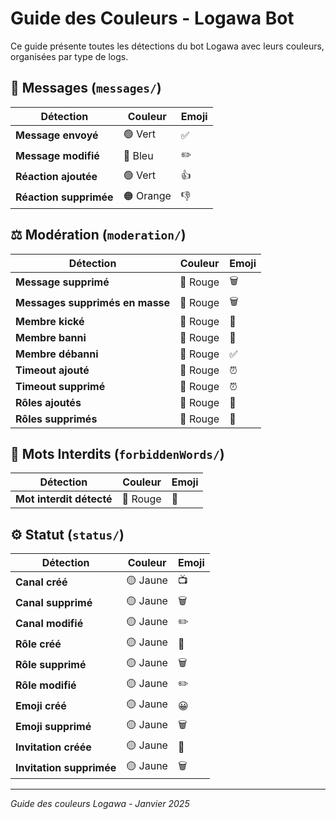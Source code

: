 # Guide des Couleurs - Logawa Bot

Ce guide présente toutes les détections du bot Logawa avec leurs couleurs, organisées par type de logs.

## 📝 Messages (`messages/`)

| Détection | Couleur | Emoji |
|-----------|---------|-------|
| **Message envoyé** | 🟢 Vert | ✅ |
| **Message modifié** | 🔵 Bleu | ✏️ |
| **Réaction ajoutée** | 🟢 Vert | 👍 |
| **Réaction supprimée** | 🟠 Orange | 👎 |

## ⚖️ Modération (`moderation/`)

| Détection | Couleur | Emoji |
|-----------|---------|-------|
| **Message supprimé** | 🔴 Rouge | 🗑️ |
| **Messages supprimés en masse** | 🔴 Rouge | 🗑️ |
| **Membre kické** | 🔴 Rouge | 👢 |
| **Membre banni** | 🔴 Rouge | 🚫 |
| **Membre débanni** | 🔴 Rouge | ✅ |
| **Timeout ajouté** | 🔴 Rouge | ⏰ |
| **Timeout supprimé** | 🔴 Rouge | ⏰ |
| **Rôles ajoutés** | 🔴 Rouge | 👑 |
| **Rôles supprimés** | 🔴 Rouge | 👑 |

## 🚫 Mots Interdits (`forbiddenWords/`)

| Détection | Couleur | Emoji |
|-----------|---------|-------|
| **Mot interdit détecté** | 🔴 Rouge | 🚫 |

## ⚙️ Statut (`status/`)

| Détection | Couleur | Emoji |
|-----------|---------|-------|
| **Canal créé** | 🟡 Jaune | 📺 |
| **Canal supprimé** | 🟡 Jaune | 🗑️ |
| **Canal modifié** | 🟡 Jaune | ✏️ |
| **Rôle créé** | 🟡 Jaune | 👑 |
| **Rôle supprimé** | 🟡 Jaune | 🗑️ |
| **Rôle modifié** | 🟡 Jaune | ✏️ |
| **Emoji créé** | 🟡 Jaune | 😀 |
| **Emoji supprimé** | 🟡 Jaune | 🗑️ |
| **Invitation créée** | 🟡 Jaune | 📨 |
| **Invitation supprimée** | 🟡 Jaune | 🗑️ |

---

*Guide des couleurs Logawa - Janvier 2025* 